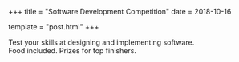 +++
title = "Software Development Competition"
date = 2018-10-16

template = "post.html"
+++

Test your skills at designing and implementing software.  
Food included. Prizes for top finishers. 

<!-- more -->


